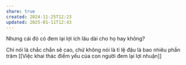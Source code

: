 ```yaml
---
share: true
created: 2024-11-25T12:23
updated: 2025-01-11T12:43
---
```

Nhưng cái đó có đem lại lợi ích lâu dài cho họ hay không? 

Chỉ nói là chắc chắn sẽ cao, chứ không nói là tỉ lệ đậu là bao nhiêu phần trăm
[[Việc khai thác điểm yếu của con người đem lại lợi nhuận]]